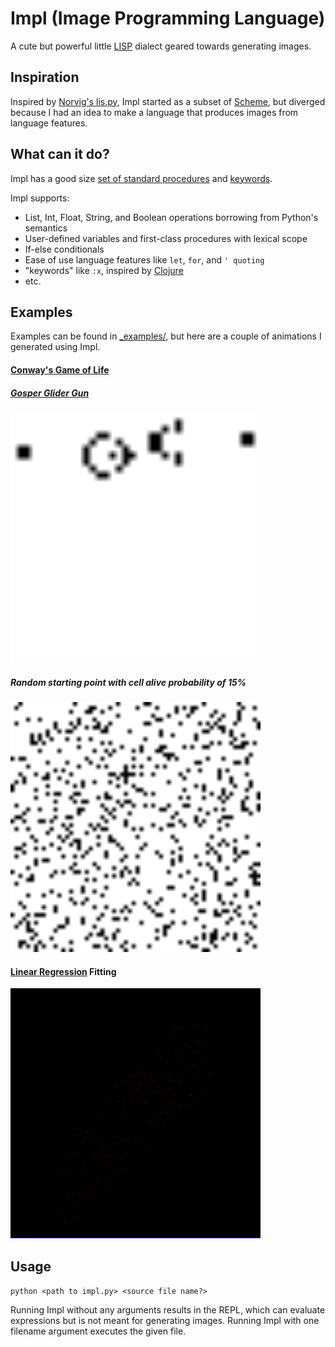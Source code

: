 # Impl (Image Programming Language)
A cute but powerful little [LISP](https://en.wikipedia.org/wiki/Lisp_(programming_language)) dialect geared towards generating images.

## Inspiration
Inspired by [Norvig's lis.py](https://norvig.com/lispy.html), Impl started as a subset of [Scheme](https://www.scheme.org/), but diverged because I had an idea to make a language that produces images from language features. 

## What can it do? 
Impl has a good size [set of standard procedures](https://github.com/DanielRJohnson/Impl/blob/main/env.py) and [keywords](https://github.com/DanielRJohnson/Impl/blob/main/eval.py).

Impl supports:
 * List, Int, Float, String, and Boolean operations borrowing from Python's semantics
 * User-defined variables and first-class procedures with lexical scope
 * If-else conditionals
 * Ease of use language features like `let`, `for`, and `' quoting`
 * "keywords" like `:x`, inspired by [Clojure](https://clojure.org/)
 * etc.

## Examples
Examples can be found in [_examples/](https://github.com/DanielRJohnson/Impl/tree/main/_examples), but here are a couple of animations I generated using Impl.

#### [Conway's Game of Life](https://en.wikipedia.org/wiki/Conway%27s_Game_of_Life)

##### [Gosper Glider Gun](https://conwaylife.com/wiki/Gosper_glider_gun)
<img src="https://github.com/DanielRJohnson/Impl/blob/main/_examples/conway/conway.gif" width="400" height="400" />

##### Random starting point with cell alive probability of 15%
<img src="https://github.com/DanielRJohnson/Impl/blob/main/_examples/conway/randomlife.gif" width="400" height="400" />

#### [Linear Regression](https://en.wikipedia.org/wiki/Linear_regression) Fitting
<img src="https://github.com/DanielRJohnson/Impl/blob/main/_examples/linear_regression/linreg.gif" width="400" height="400" />

## Usage
`python <path to impl.py> <source file name?>`

Running Impl without any arguments results in the REPL, which can evaluate expressions but is not meant for generating images. Running Impl with one filename argument executes the given file.
